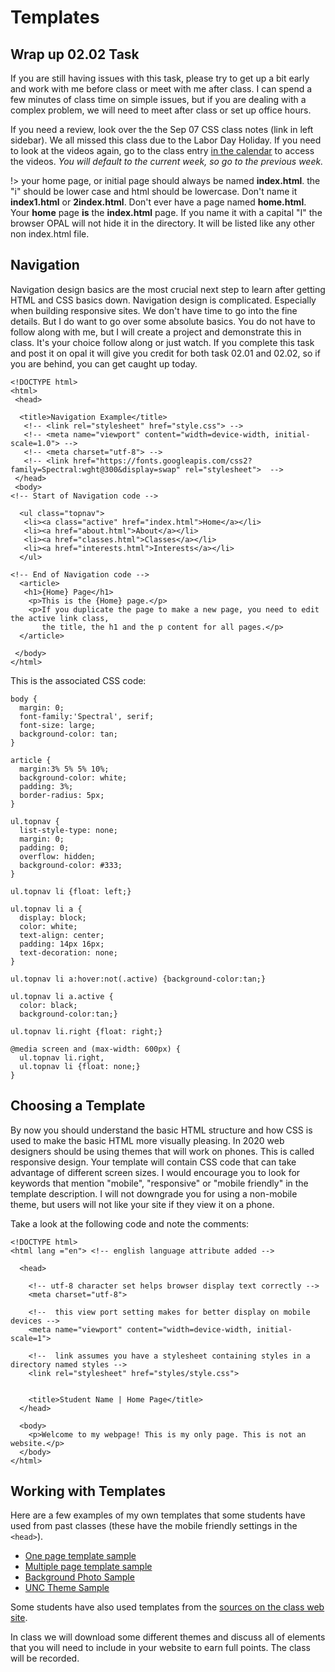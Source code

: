 # Templates

## Wrap up 02.02 Task

If you are still having issues with this task, please try to get up a bit early and work with me before class or meet with me after class. I can spend a few minutes of class time on simple issues, but if you are dealing with a complex problem, we will need to meet after class or set up office hours.

If you need a review, look over the the Sep 07 CSS class notes (link in left sidebar). We all missed this class due to the Labor Day Holiday. If you need to look at the videos again, go to the class entry [in the calendar](https://sakai.unc.edu/x/LOzYFh) to access the videos. *You will default to the current week, so go to the previous week.*


!> your home page, or initial page should always be named **index.html**. the "i" should be lower case and html should be lowercase. Don't name it **index1.html** or **2index.html**. Don't ever have a page named **home.html**. Your **home** page **is** the **index.html** page. If you name it with a capital "I" the browser OPAL will not hide it in the directory. It will be listed like any other non index.html file.

## Navigation

Navigation design basics are the most crucial next step to learn after getting HTML and CSS basics down. Navigation design is complicated. Especially when building responsive sites. We don't have time to go into the fine details. But I do want to go over some absolute basics. You do not have to follow along with me, but I will create a project and demonstrate this in class. It's your choice follow along or just watch. If you complete this task and post it on opal it will give you credit for both task 02.01 and 02.02, so if you are behind, you can get caught up today.

```
<!DOCTYPE html>
<html>
 <head>

  <title>Navigation Example</title>
   <!-- <link rel="stylesheet" href="style.css"> -->
   <!-- <meta name="viewport" content="width=device-width, initial-scale=1.0"> -->
   <!-- <meta charset="utf-8"> -->
   <!-- <link href="https://fonts.googleapis.com/css2?family=Spectral:wght@300&display=swap" rel="stylesheet">  -->
 </head>
 <body>
<!-- Start of Navigation code -->

  <ul class="topnav">
   <li><a class="active" href="index.html">Home</a></li>
   <li><a href="about.html">About</a></li>
   <li><a href="classes.html">Classes</a></li>
   <li><a href="interests.html">Interests</a></li>
  </ul>

<!-- End of Navigation code -->  
  <article>
   <h1>{Home} Page</h1>
    <p>This is the {Home} page.</p>
    <p>If you duplicate the page to make a new page, you need to edit the active link class,
       the title, the h1 and the p content for all pages.</p>
  </article>

 </body>
</html>
```

This is the associated CSS code:

```
body {
  margin: 0;
  font-family:'Spectral', serif;
  font-size: large;
  background-color: tan;
}

article {
  margin:3% 5% 5% 10%;
  background-color: white;
  padding: 3%;
  border-radius: 5px;
}

ul.topnav {
  list-style-type: none;
  margin: 0;
  padding: 0;
  overflow: hidden;
  background-color: #333;
}

ul.topnav li {float: left;}

ul.topnav li a {
  display: block;
  color: white;
  text-align: center;
  padding: 14px 16px;
  text-decoration: none;
}

ul.topnav li a:hover:not(.active) {background-color:tan;}

ul.topnav li a.active {
  color: black;
  background-color:tan;}

ul.topnav li.right {float: right;}

@media screen and (max-width: 600px) {
  ul.topnav li.right,
  ul.topnav li {float: none;}
}
```
## Choosing a Template

By now you should understand the basic HTML structure and how CSS is used to make the basic HTML more visually pleasing. In 2020 web designers should be using themes that will work on phones. This is called responsive design. Your template will contain CSS code that can take advantage of different screen sizes. I would encourage you to look for keywords that mention "mobile", "responsive" or "mobile friendly" in the template description. I will not downgrade you for using a non-mobile theme, but users will not like your site if they view it on a phone.

Take a look at the following code and note the comments:

```
<!DOCTYPE html>
<html lang ="en"> <!-- english language attribute added -->

  <head>

    <!-- utf-8 character set helps browser display text correctly -->
    <meta charset="utf-8">

    <!--  this view port setting makes for better display on mobile devices -->
    <meta name="viewport" content="width=device-width, initial-scale=1">

    <!--  link assumes you have a stylesheet containing styles in a directory named styles -->
    <link rel="stylesheet" href="styles/style.css">


    <title>Student Name | Home Page</title>
  </head>

  <body>
    <p>Welcome to my webpage! This is my only page. This is not an website.</p>
  </body>
</html>

```

## Working with Templates

Here are a few examples of my own templates that some students have used from past classes (these have the mobile friendly settings in the ```<head>```).

* [One page template sample](https://opal.ils.unc.edu/~lblakej/website-helps/02-one-page-final-sample/)
* [Multiple page template sample](https://opal.ils.unc.edu/~lblakej/website-helps/05-multi-page-final-sample/)
* [Background Photo Sample](https://opal.ils.unc.edu/~lblakej/website-helps/08-example/about.php)
* [UNC Theme Sample](https://opal.ils.unc.edu/~lblakej/website-helps/07-NEW-bootstrap-template/index.html)

Some students have also used templates from the [sources on the class web site](https://ils.unc.edu/courses/2020_fall/inls161_001/06a.01.preps.html).

In class we will download some different themes and discuss all of elements that you will need to include in your website to earn full points. The class will be recorded.
